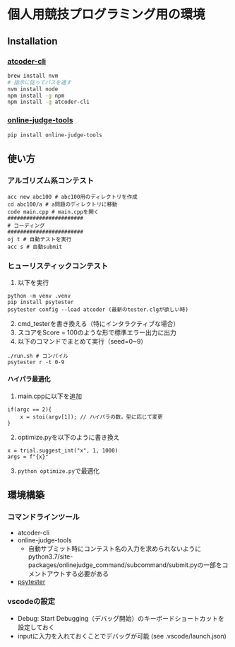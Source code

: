 # 個人用競技プログラミング用の環境
## Installation
### [atcoder-cli](https://github.com/Tatamo/atcoder-cli)
```bash
brew install nvm
# 指示に従ってパスを通す
nvm install node
npm install -g npm
npm install -g atcoder-cli
```
### [online-judge-tools](https://github.com/online-judge-tools/oj)
```bash
pip install online-judge-tools
```
## 使い方
### アルゴリズム系コンテスト
```
acc new abc100 # abc100用のディレクトリを作成
cd abc100/a # a問題のディレクトリに移動
code main.cpp # main.cppを開く
########################
# コーディング
########################
oj t # 自動テストを実行
acc s # 自動submit
```
### ヒューリスティックコンテスト
1. 以下を実行
```
python -m venv .venv
pip install psytester
psytester config --load atcoder (最新のtester.clgが欲しい時)
```
2. cmd_testerを書き換える（特にインタラクティブな場合）
3. スコアをScore = 100のような形で標準エラー出力に出力
3. 以下のコマンドでまとめて実行（seed=0~9）
```
./run.sh # コンパイル
psytester r -t 0-9
```

#### ハイパラ最適化
1. main.cppに以下を追加
```
if(argc == 2){
    x = stoi(argv[1]); // ハイパラの数，型に応じて変更
}
```
2. optimize.pyを以下のように書き換え
```
x = trial.suggest_int("x", 1, 1000)
args = f"{x}"
```
3. `python optimize.py`で最適化

## 環境構築
### コマンドラインツール
- atcoder-cli
- online-judge-tools
  - 自動サブミット時にコンテスト名の入力を求められないようにpython3.7/site-packages/onlinejudge_command/subcommand/submit.pyの一部をコメントアウトする必要がある
- [psytester](https://github.com/FakePsyho/psytester)
### vscodeの設定
- Debug: Start Debugging（デバッグ開始）のキーボードショートカットを設定しておく
- inputに入力を入れておくことでデバッグが可能 (see .vscode/launch.json)
